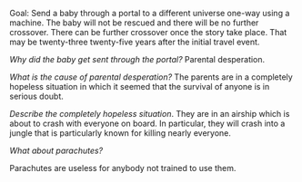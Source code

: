 Goal: Send a baby through a portal to a different universe one-way using a machine. The baby will not be rescued and there will be no further crossover.
There can be further crossover once the story take place.
That may be twenty-three twenty-five years after the initial travel event.

*Why did the baby get sent through the portal?* Parental desperation.

*What is the cause of parental desperation?* The parents are in a completely hopeless situation in which it seemed that the survival of anyone is in serious doubt.

*Describe the completely hopeless situation*. They are in an airship which is about to crash with everyone on board. In particular, they will crash into a jungle that is particularly known for killing nearly everyone.

*What about parachutes?*

Parachutes are useless for anybody not trained to use them.
